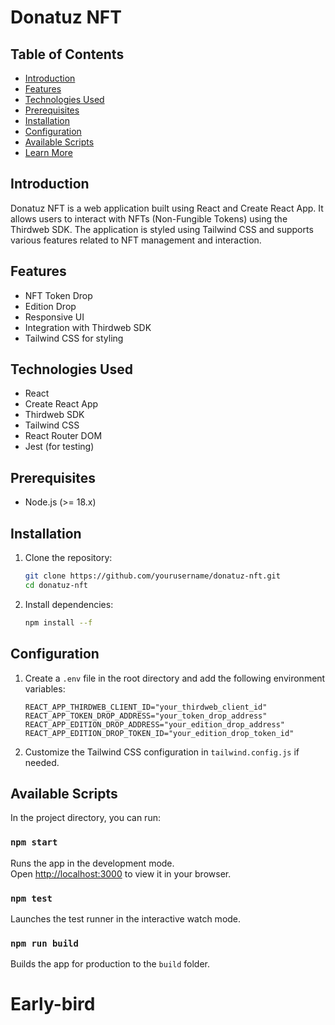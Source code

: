 # Donatuz NFT

## Table of Contents
- [Introduction](#introduction)
- [Features](#features)
- [Technologies Used](#technologies-used)
- [Prerequisites](#prerequisites)
- [Installation](#installation)
- [Configuration](#configuration)
- [Available Scripts](#available-scripts)
- [Learn More](#learn-more)

## Introduction
Donatuz NFT is a web application built using React and Create React App. It allows users to interact with NFTs (Non-Fungible Tokens) using the Thirdweb SDK. The application is styled using Tailwind CSS and supports various features related to NFT management and interaction.

## Features
- NFT Token Drop
- Edition Drop
- Responsive UI
- Integration with Thirdweb SDK
- Tailwind CSS for styling

## Technologies Used
- React
- Create React App
- Thirdweb SDK
- Tailwind CSS
- React Router DOM
- Jest (for testing)

## Prerequisites
- Node.js (>= 18.x)

## Installation
1. Clone the repository:
    ```sh
    git clone https://github.com/yourusername/donatuz-nft.git
    cd donatuz-nft
    ```

2. Install dependencies:
    ```sh
    npm install --f
    ```

## Configuration
1. Create a `.env` file in the root directory and add the following environment variables:
    ```dotenv
    REACT_APP_THIRDWEB_CLIENT_ID="your_thirdweb_client_id"
    REACT_APP_TOKEN_DROP_ADDRESS="your_token_drop_address"
    REACT_APP_EDITION_DROP_ADDRESS="your_edition_drop_address"
    REACT_APP_EDITION_DROP_TOKEN_ID="your_edition_drop_token_id"
    ```

2. Customize the Tailwind CSS configuration in `tailwind.config.js` if needed.

## Available Scripts
In the project directory, you can run:

### `npm start`
Runs the app in the development mode.\
Open [http://localhost:3000](http://localhost:3000) to view it in your browser.

### `npm test`
Launches the test runner in the interactive watch mode.

### `npm run build`
Builds the app for production to the `build` folder.



# Early-bird
